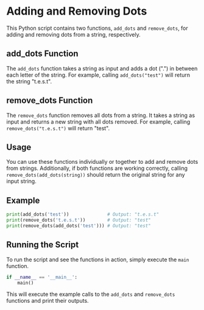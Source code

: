 # Adding and Removing Dots

This Python script contains two functions, `add_dots` and `remove_dots`, for adding and removing dots from a string, respectively.

## add_dots Function
The `add_dots` function takes a string as input and adds a dot (".") in between each letter of the string. For example, calling `add_dots("test")` will return the string "t.e.s.t".

## remove_dots Function
The `remove_dots` function removes all dots from a string. It takes a string as input and returns a new string with all dots removed. For example, calling `remove_dots("t.e.s.t")` will return "test".

## Usage
You can use these functions individually or together to add and remove dots from strings. Additionally, if both functions are working correctly, calling `remove_dots(add_dots(string))` should return the original string for any input string.

## Example
```python
print(add_dots('test'))              # Output: "t.e.s.t"
print(remove_dots('t.e.s.t'))        # Output: "test"
print(remove_dots(add_dots('test'))) # Output: "test"
```

## Running the Script
To run the script and see the functions in action, simply execute the `main` function.

```python
if __name__ == '__main__':
    main()
```

This will execute the example calls to the `add_dots` and `remove_dots` functions and print their outputs.
